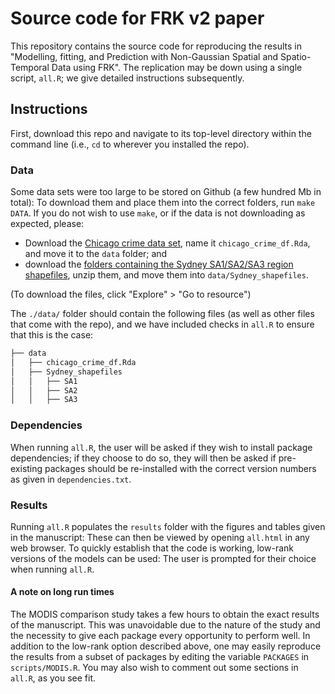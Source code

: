 # Source code for FRK v2 paper

This repository contains the source code for reproducing the results in "Modelling, fitting, and Prediction with Non-Gaussian Spatial and Spatio-Temporal Data using FRK". The replication may be down using a single script, `all.R`; we give detailed instructions subsequently.  


## Instructions

First, download this repo and navigate to its top-level directory within the command line (i.e., `cd` to wherever you installed the repo). 

### Data

<!---These include the Chicago crime data set and the shapefiles used in the Sydney spatial change-of-support example.--->

Some data sets were too large to be stored on Github (a few hundred Mb in total): To download them and place them into the correct folders, run `make DATA`. If you do not wish to use `make`, or if the data is not downloading as expected, please: 
- Download the  [Chicago crime data set](https://hpc.niasra.uow.edu.au/ckan/dataset/chicago_crime_dataset), name it `chicago_crime_df.Rda`, and move it to the `data` folder; and 
- download the [folders containing the Sydney SA1/SA2/SA3 region shapefiles](https://hpc.niasra.uow.edu.au/ckan/dataset/sydney_sa_regions), unzip them, and move them into `data/Sydney_shapefiles`. 

(To download the files, click "Explore" > "Go to resource")

The `./data/` folder should contain the following files (as well as other files that come with the repo), and we have included checks in `all.R` to ensure that this is the case:

```bash
├── data
│   ├── chicago_crime_df.Rda
│   ├── Sydney_shapefiles
│   │   ├── SA1
│   │   ├── SA2
│   │   ├── SA3
```


### Dependencies

When running `all.R`, the user will be asked if they wish to install package dependencies; if they choose to do so, they will then be asked if pre-existing packages should be re-installed with the correct version numbers as given in `dependencies.txt`. 


### Results

Running `all.R` populates the `results` folder with the figures and tables given in the manuscript: These can then be viewed by opening `all.html` in any web browser. To quickly establish that the code is working, low-rank versions of the models can be used: The user is prompted for their choice when running `all.R`.

<!---
"quick", low-rank versions of the models are used by default: To run the "non-quick" versions of the models and reproduce the exact results of the manuscript, set `quick = FALSE` within `all.R`. 
--->

<!---
Only a subset of the scripts need to be re-run a second time; these are clearly indicated in `all.R`, and they can be commented out to save on some computation.
--->

<!---
To alleviate long run-time issues, we have provided an option to use low-rank versions of the models: This is done by manually setting `quick = TRUE` within `all.R`. Our envisioned workflow for a reviewer is to first run the code with `quick = TRUE` to quickly establish that it is in working order, and then re-run it with `quick = FALSE`. Only a subset of the scripts need to be re-run a second time; these are clearly indicated in `all.R`, and they can be commented out to save on some computation.
--->

<!---
We provide two convenient options for reproducing the results of the manuscript: 

- Run `all.R` 
- Run `make all` 

Both options populate the `results` folder with the figures and tables used in the manuscript; these can then be viewed by opening `all.html` in any web browser. To alleviate long run-time issues, we have provided an option to use low-rank versions of the models: This is done by manually setting `quick=TRUE` within `all.R`, or by running `make all quick=TRUE`. Our envisioned workflow for a reviewer is to first run the code with `quick=TRUE` to quickly establish that it is in working order, and then re-run it with `quick=FALSE`. If using `make`, only a subset of the scripts will be re-run a second time; if you are manually running `all.R`, you can comment-out the scripts that do not depend on the `quick` variable (these are clearly indicated in the script).
--->


<!---
First download this repo and navigate to its *top-level directory* within terminal (i.e., `cd` to wherever you installed the repo). Then, one may use `make` to automatically run the source code in the `scripts` folder, populating the `img` and `results` directories with the figures and results of the manuscript. The main benefit of using `make` is that it tracks the timestamps of created files, which can help to avoid unnecessary computation. The main targets in the `makefile` correspond to subsections of Sections 3 and 4 of the manuscript:
- `make all`	Produces all of the figures and results in the manuscript
  - `make Poisson_sim` Produces the figures and results of Section 3.1 
  - `make Negbinom_sim` Produces the figures and results of Section 3.2
  - `make Heaton` Produces the FRK v2 entry for the comparison study of Heaton et al. (2019), shown in Section 3.4
  - `make MODIS` Produces the figures and results of Section 4.1 (see below for considerations regarding run time)
  - `make Am` Produces the figures and results of Section 4.2
  - `make Sydney` Produces the figures and results of Section 4.3 (see below for considerations regarding data)
  - `make Chicago` Produces the figures and results of Section 4.4 (see below for considerations regarding data and run time)
--->

  
<!---To wipe the populated directories, run `make clean` or manually delete the contents of `results/`.--->



#### A note on long run times

The MODIS comparison study takes a few hours to obtain the exact results of the manuscript. This was unavoidable due to the nature of the study and the necessity to give each package every opportunity to perform well. In addition to the low-rank option described above, one may easily reproduce the results from a subset of packages by editing the variable `PACKAGES` in `scripts/MODIS.R`. You may also wish to comment out some sections in `all.R`, as you see fit. 

<!---
### Note to Windows users

Windows users can install a Windows version of `make`: This is easy to do (see, e.g., [here](https://stackoverflow.com/a/32127632/16776594)). Once installed, the commands remain as given above. 
--->